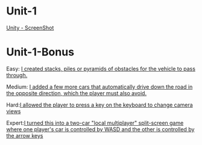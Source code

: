 # Unit-1
 [Unity - ScreenShot](https://drive.google.com/file/d/1g_ejPjsnxUd2PYb_E4axxoUXhEHNNLJq/view?usp=sharing)

 # Unit-1-Bonus
 Easy:
[I created stacks, piles or pyramids of obstacles for the vehicle to pass through.](https://drive.google.com/file/d/1Xsz9rT1kPXwJKjRJuvXmlM3eci23_D18/view?usp=sharing) 


Medium: [I added a few more cars that automatically drive down the road in the opposite direction, which the player must also avoid.](https://drive.google.com/file/d/1Fzr82Mj9HaGIh7pZGA-MW_zF_7V4SmOI/view?usp=sharing)

Hard:[I allowed the player to press a key on the keyboard to change camera views](https://drive.google.com/file/d/1UMU0Ij2Qz6P7GrhxQWthOUiUTfTEKSRn/view?usp=sharing)

Expert:[I turned this into a two-car "local multiplayer" split-screen game where one player's car is controlled by WASD and the other is controlled by the arrow keys](https://drive.google.com/file/d/1eYehdjKT3sI9zgUQMqvFtnqM-cDDnGhR/view?usp=sharing)

